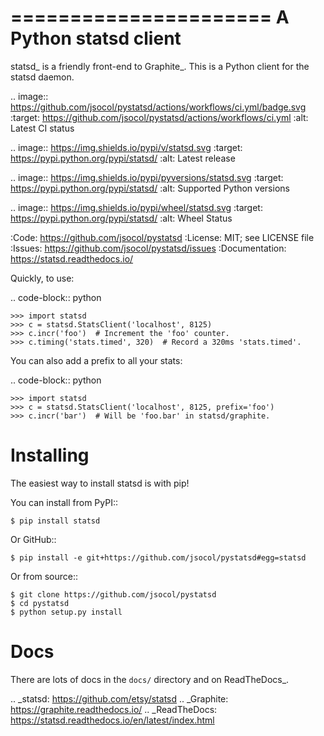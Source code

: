 ======================
A Python statsd client
======================

statsd_ is a friendly front-end to Graphite_. This is a Python client
for the statsd daemon.

.. image:: https://github.com/jsocol/pystatsd/actions/workflows/ci.yml/badge.svg
   :target: https://github.com/jsocol/pystatsd/actions/workflows/ci.yml
   :alt: Latest CI status

.. image:: https://img.shields.io/pypi/v/statsd.svg
   :target: https://pypi.python.org/pypi/statsd/
   :alt: Latest release

.. image:: https://img.shields.io/pypi/pyversions/statsd.svg
   :target: https://pypi.python.org/pypi/statsd/
   :alt: Supported Python versions

.. image:: https://img.shields.io/pypi/wheel/statsd.svg
   :target: https://pypi.python.org/pypi/statsd/
   :alt: Wheel Status

:Code:          https://github.com/jsocol/pystatsd
:License:       MIT; see LICENSE file
:Issues:        https://github.com/jsocol/pystatsd/issues
:Documentation: https://statsd.readthedocs.io/

Quickly, to use:

.. code-block:: python

    >>> import statsd
    >>> c = statsd.StatsClient('localhost', 8125)
    >>> c.incr('foo')  # Increment the 'foo' counter.
    >>> c.timing('stats.timed', 320)  # Record a 320ms 'stats.timed'.

You can also add a prefix to all your stats:

.. code-block:: python

    >>> import statsd
    >>> c = statsd.StatsClient('localhost', 8125, prefix='foo')
    >>> c.incr('bar')  # Will be 'foo.bar' in statsd/graphite.


Installing
==========

The easiest way to install statsd is with pip!

You can install from PyPI::

    $ pip install statsd

Or GitHub::

    $ pip install -e git+https://github.com/jsocol/pystatsd#egg=statsd

Or from source::

    $ git clone https://github.com/jsocol/pystatsd
    $ cd pystatsd
    $ python setup.py install


Docs
====

There are lots of docs in the ``docs/`` directory and on ReadTheDocs_.


.. _statsd: https://github.com/etsy/statsd
.. _Graphite: https://graphite.readthedocs.io/
.. _ReadTheDocs: https://statsd.readthedocs.io/en/latest/index.html
